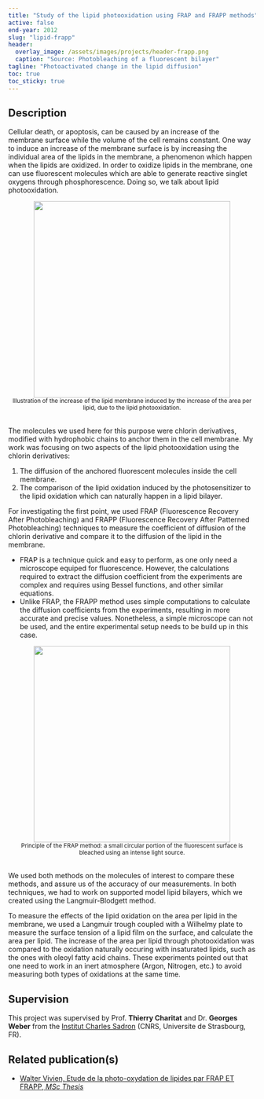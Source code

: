 ```yaml
---
title: "Study of the lipid photooxidation using FRAP and FRAPP methods"
active: false
end-year: 2012
slug: "lipid-frapp"
header:
  overlay_image: /assets/images/projects/header-frapp.png
  caption: "Source: Photobleaching of a fluorescent bilayer"
tagline: "Photoactivated change in the lipid diffusion"
toc: true
toc_sticky: true
---
```


## Description

Cellular death, or apoptosis, can be caused by an increase of the membrane surface while the volume of the cell remains constant. One way to induce an increase of the membrane surface is by increasing the individual area of the lipids in the membrane, a phenomenon which happen when the lipids are oxidized. In order to oxidize lipids in the membrane, one can use fluorescent molecules which are able to generate reactive singlet oxygens through phosphorescence. Doing so, we talk about lipid photooxidation.

<center><img src="{{ site.baseurl }}/assets/images/projects/image-frapp.png" width='400' height='400'/></center>
<center><sub>Illustration of the increase of the lipid membrane induced by the increase of the area per lipid, due to the lipid photooxidation.</sub></center>
<br>

The molecules we used here for this purpose were chlorin derivatives, modified with hydrophobic chains to anchor them in the cell membrane. My work was focusing on two aspects of the lipid photooxidation using the chlorin derivatives:
1. The diffusion of the anchored fluorescent molecules inside the cell membrane.
2. The comparison of the lipid oxidation induced by the photosensitizer to the lipid oxidation which can naturally happen in a lipid bilayer.

For investigating the first point, we used FRAP (Fluorescence Recovery After Photobleaching) and FRAPP (Fluorescence Recovery After Patterned Photobleaching) techniques to measure the coefficient of diffusion of the chlorin derivative and compare it to the diffusion of the lipid in the membrane.

* FRAP is a technique quick and easy to perform, as one only need a microscope equiped for fluorescence. However, the calculations required to extract the diffusion coefficient from the experiments are complex and requires using Bessel functions, and other similar equations.
* Unlike FRAP, the FRAPP method uses simple computations to calculate the diffusion coefficients from the experiments, resulting in more accurate and precise values. Nonetheless, a simple microscope can not be used, and the entire experimental setup needs to be build up in this case.

<center><img src="{{ site.baseurl }}/assets/images/projects/image-frapp2.png" width='400' height='400'/></center>
<center><sub>Principle of the FRAP method: a small circular portion of the fluorescent surface is bleached using an intense light source.</sub></center>
<br>

We used both methods on the molecules of interest to compare these methods, and assure us of the accuracy of our measurements. In both techniques, we had to work on supported model lipid bilayers, which we created using the Langmuir-Blodgett method.

To measure the effects of the lipid oxidation on the area per lipid in the membrane, we used a Langmuir trough coupled with a Wilhelmy plate to measure the surface tension of a lipid film on the surface, and calculate the area per lipid. The increase of the area per lipid through photooxidation was compared to the oxidation naturally occuring with insaturated lipids, such as the ones with oleoyl fatty acid chains. These experiments pointed out that one need to work in an inert atmosphere (Argon, Nitrogen, etc.) to avoid measuring both types of oxidations at the same time.

## Supervision

This project was supervised by Prof. **Thierry Charitat** and Dr. **Georges Weber** from the [Institut Charles Sadron](https://www.ics-cnrs.unistra.fr) (CNRS, Universite de Strasbourg, FR).

## Related publication(s)

* [Walter Vivien, Etude de la photo-oxydation de lipides par FRAP ET FRAPP, *MSc Thesis*](/publications/msc-thesis-frapp/)
